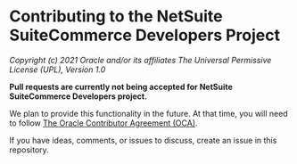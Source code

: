 # Contributing to the NetSuite SuiteCommerce Developers Project

*Copyright (c) 2021 Oracle and/or its affiliates The Universal Permissive License (UPL), Version 1.0*

**Pull requests are currently not being accepted for NetSuite SuiteCommerce Developers project.**

We plan to provide this functionality in the future. At that time, you will need to follow [The Oracle Contributor Agreement (OCA)](https://www.oracle.com/technetwork/community/oca-486395.html).

If you have ideas, comments, or issues to discuss, create an issue in this repository.